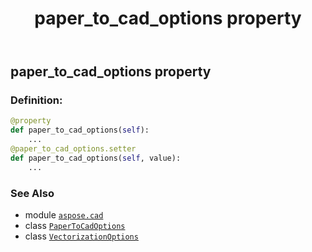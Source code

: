 ﻿---
title: paper_to_cad_options property
second_title: Aspose.CAD for Python via .NET API References
description: 
type: docs
weight: 40
url: /python-net/aspose.cad/vectorizationoptions/paper_to_cad_options/
is_root: false
---

## paper_to_cad_options property

### Definition:
```python
@property
def paper_to_cad_options(self):
    ...
@paper_to_cad_options.setter
def paper_to_cad_options(self, value):
    ...
```

### See Also
* module [`aspose.cad`](../../)
* class [`PaperToCadOptions`](/cad/python-net/aspose.cad/papertocadoptions)
* class [`VectorizationOptions`](/cad/python-net/aspose.cad/vectorizationoptions)

